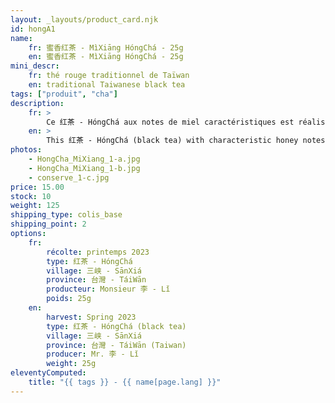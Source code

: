 ```yaml
---
layout: _layouts/product_card.njk
id: hongA1
name:
    fr: 蜜香红茶 - MìXiāng HóngChá - 25g
    en: 蜜香红茶 - MìXiāng HóngChá - 25g
mini_descr:
    fr: thé rouge traditionnel de Taïwan
    en: traditional Taiwanese black tea
tags: ["produit", "cha"]
description: 
    fr: >
        Ce 红茶 - HóngChá aux notes de miel caractéristiques est réalisé avec le cultivar endémique 青心柑仔 - QīngXīnGānZǐ de 三峡 - SānXiá. La famille de Monsieur 李 - Lǐ cultive le thé depuis trois générations.<!--more--> Il possède deux jardins de thé à 三峡 - SānXiá, à la périphérie de Taipei, et à 南投 - Nántóu, dans le centre de 臺灣 - Táiwān. Je le connais depuis dix ans, et il a toujours fidèlement conservé son sérieux et sa sincérité dans la préparation du thé.
    en: >
        This 红茶 - HóngChá (black tea) with characteristic honey notes is made using the endemic cultivar 青心柑仔 - QīngXīnGānZǐ from 三峡 - SānXiá. Mr. 李 - Lǐ's family has been cultivating tea for three generations.<!--more--> He owns two tea gardens in 三峡 - SānXiá, on the outskirts of Taipei, and 南投 - Nántóu, in central 臺灣 - Táiwān. I have known him for ten years, and he has always maintained his dedication and sincerity in tea preparation.
photos:
    - HongCha_MiXiang_1-a.jpg
    - HongCha_MiXiang_1-b.jpg
    - conserve_1-c.jpg
price: 15.00
stock: 10
weight: 125
shipping_type: colis_base
shipping_point: 2
options:
    fr:
        récolte: printemps 2023
        type: 红茶 - HóngChá
        village: 三峡 - SānXiá
        province: 台灣 - TáiWān
        producteur: Monsieur 李 - Lǐ
        poids: 25g
    en:
        harvest: Spring 2023
        type: 红茶 - HóngChá (black tea)
        village: 三峡 - SānXiá
        province: 台灣 - TáiWān (Taiwan)
        producer: Mr. 李 - Lǐ
        weight: 25g
eleventyComputed:
    title: "{{ tags }} - {{ name[page.lang] }}"
---
```

